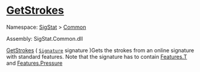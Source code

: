 # [GetStrokes](./StrokeHelper-100663402.md)

Namespace: [SigStat]() > [Common](./../README.md)

Assembly: SigStat.Common.dll

[GetStrokes](./StrokeHelper-100663402.md) ( [`Signature`](./../Signature.md) signature )Gets the strokes from an online signature with standard features. Note that  the signature has to contain [Features.T](https://github.com/hargitomi97/sigstat/blob/master/docs/md/SigStat/Common/Features.md) and [Features.Pressure](https://github.com/hargitomi97/sigstat/blob/master/docs/md/SigStat/Common/Features.md)
